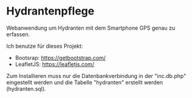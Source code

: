 # Hydrantenpflege
Webanwendung um Hydranten mit dem Smartphone GPS genau zu erfassen.

Ich benutze für dieses Projekt:

* Bootsrap: https://getbootstrap.com/
* LeafletJS: https://leafletjs.com/

Zum Installieren muss nur die Datenbankverbindung in der "inc.db.php" eingestellt werden und die Tabelle "hydranten" erstellt werden (hydranten.sql).
